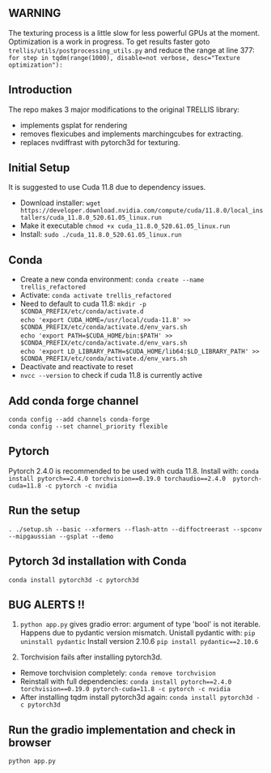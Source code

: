 ## WARNING
The texturing process is a little slow for less powerful GPUs at the moment. Optimization is a work in progress. To get results faster goto ```trellis/utils/postprocessing_utils.py``` and reduce the range at line 377:
```for step in tqdm(range(1000), disable=not verbose, desc="Texture optimization"):```

## Introduction
The repo makes 3 major modifications to the original TRELLIS library:
- implements gsplat for rendering
- removes flexicubes and implements marchingcubes for extracting.
- replaces nvdiffrast with pytorch3d for texturing.

## Initial Setup
It is suggested to use Cuda 11.8 due to dependency issues. 
- Download installer:
```wget https://developer.download.nvidia.com/compute/cuda/11.8.0/local_installers/cuda_11.8.0_520.61.05_linux.run```
- Make it executable
```chmod +x cuda_11.8.0_520.61.05_linux.run```
- Install:
```sudo ./cuda_11.8.0_520.61.05_linux.run```

## Conda
- Create a new conda environment:
```conda create --name trellis_refactored```
- Activate:
```conda activate trellis_refactored```
- Need to default to cuda 11.8:
```mkdir -p $CONDA_PREFIX/etc/conda/activate.d```\
```echo 'export CUDA_HOME=/usr/local/cuda-11.8' >> $CONDA_PREFIX/etc/conda/activate.d/env_vars.sh```\
```echo 'export PATH=$CUDA_HOME/bin:$PATH' >> $CONDA_PREFIX/etc/conda/activate.d/env_vars.sh```\
```echo 'export LD_LIBRARY_PATH=$CUDA_HOME/lib64:$LD_LIBRARY_PATH' >> $CONDA_PREFIX/etc/conda/activate.d/env_vars.sh```
- Deactivate and reactivate to reset
- ```nvcc --version``` to check if cuda 11.8 is currently active

## Add conda forge channel
```conda config --add channels conda-forge```\
```conda config --set channel_priority flexible```

## Pytorch 
Pytorch 2.4.0 is recommended to be used with cuda 11.8. Install with:
```conda install pytorch==2.4.0 torchvision==0.19.0 torchaudio==2.4.0  pytorch-cuda=11.8 -c pytorch -c nvidia```

## Run the setup
```. ./setup.sh --basic --xformers --flash-attn --diffoctreerast --spconv --mipgaussian --gsplat --demo```

## Pytorch 3d installation with Conda
```conda install pytorch3d -c pytorch3d```

## BUG ALERTS !!
1. ```python app.py``` gives gradio error: argument of type 'bool' is not iterable.
Happens due to pydantic version mismatch.
Unistall pydantic with:
```pip uninstall pydantic```
Install version 2.10.6
```pip install pydantic==2.10.6```

2. Torchvision fails after installing pytorch3d.
- Remove torchvision completely:
```conda remove torchvision```
- Reinstall with full dependencies:
```conda install pytorch==2.4.0 torchvision==0.19.0 pytorch-cuda=11.8 -c pytorch -c nvidia```
- After installing tqdm install pytorch3d again:
```conda install pytorch3d -c pytorch3d```

## Run the gradio implementation and check in browser
```python app.py```